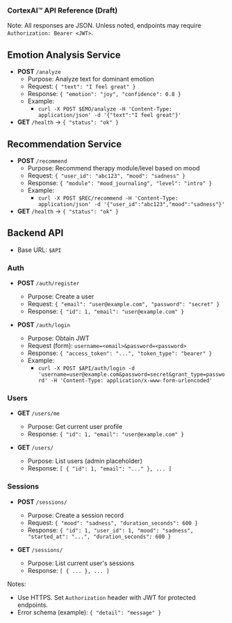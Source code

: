 ### CortexAI™ API Reference (Draft)

Note: All responses are JSON. Unless noted, endpoints may require `Authorization: Bearer <JWT>`.

## Emotion Analysis Service
- **POST** `/analyze`
  - Purpose: Analyze text for dominant emotion
  - Request: `{ "text": "I feel great" }`
  - Response: `{ "emotion": "joy", "confidence": 0.8 }`
  - Example:
    - `curl -X POST $EMO/analyze -H 'Content-Type: application/json' -d '{"text":"I feel great"}'`
- **GET** `/health` → `{ "status": "ok" }`

## Recommendation Service
- **POST** `/recommend`
  - Purpose: Recommend therapy module/level based on mood
  - Request: `{ "user_id": "abc123", "mood": "sadness" }`
  - Response: `{ "module": "mood_journaling", "level": "intro" }`
  - Example:
    - `curl -X POST $REC/recommend -H 'Content-Type: application/json' -d '{"user_id":"abc123","mood":"sadness"}'`
- **GET** `/health` → `{ "status": "ok" }`

## Backend API
- Base URL: `$API`

### Auth
- **POST** `/auth/register`
  - Purpose: Create a user
  - Request: `{ "email": "user@example.com", "password": "secret" }`
  - Response: `{ "id": 1, "email": "user@example.com" }`

- **POST** `/auth/login`
  - Purpose: Obtain JWT
  - Request (form): `username=<email>&password=<password>`
  - Response: `{ "access_token": "...", "token_type": "bearer" }`
  - Example:
    - `curl -X POST $API/auth/login -d 'username=user@example.com&password=secret&grant_type=password' -H 'Content-Type: application/x-www-form-urlencoded'`

### Users
- **GET** `/users/me`
  - Purpose: Get current user profile
  - Response: `{ "id": 1, "email": "user@example.com" }`

- **GET** `/users/`
  - Purpose: List users (admin placeholder)
  - Response: `[ { "id": 1, "email": "..." }, ... ]`

### Sessions
- **POST** `/sessions/`
  - Purpose: Create a session record
  - Request: `{ "mood": "sadness", "duration_seconds": 600 }`
  - Response: `{ "id": 1, "user_id": 1, "mood": "sadness", "started_at": "...", "duration_seconds": 600 }`

- **GET** `/sessions/`
  - Purpose: List current user's sessions
  - Response: `[ { ... }, ... ]`

Notes:
- Use HTTPS. Set `Authorization` header with JWT for protected endpoints.
- Error schema (example): `{ "detail": "message" }`

